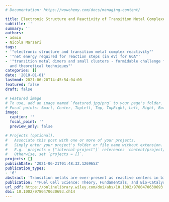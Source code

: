 ```yaml
---
# Documentation: https://wowchemy.com/docs/managing-content/

title: Electronic Structure and Reactivity of Transition Metal Complexes
subtitle: ''
summary: ''
authors:
- admin
- Nicola Marzari
tags:
- '"electronic structure and transition metal complex reactivity"'
- '"net energy required for reaction steps (in eV) for GGA"'
- '"transition metal dimers and small clusters - formidable challenge for experimental
  and theoretical techniques"'
categories: []
date: '2010-01-01'
lastmod: 2021-06-20T14:45:54-04:00
featured: false
draft: false

# Featured image
# To use, add an image named `featured.jpg/png` to your page's folder.
# Focal points: Smart, Center, TopLeft, Top, TopRight, Left, Right, BottomLeft, Bottom, BottomRight.
image:
  caption: ''
  focal_point: ''
  preview_only: false

# Projects (optional).
#   Associate this post with one or more of your projects.
#   Simply enter your project's folder or file name without extension.
#   E.g. `projects = ["internal-project"]` references `content/project/deep-learning/index.md`.
#   Otherwise, set `projects = []`.
projects: []
publishDate: '2021-06-21T01:48:32.126965Z'
publication_types:
- '6'
abstract: 'Transition metals are ever-present as reactive centers in biological and inorganic catalytic cycles. However, the open-shell character that gives 3d transition metals unique reactive properties also makes transition metal complexes challenging to study using first-principles approaches, especially when using local or semilocal approximations to density functional theory (DFT). We describe here an approach based on Hubbard U corrections—widely used in the solid-state community to describe strongly correlated systems—and show how it helps achieve predictive accuracy in DFT calculations of transition metal complexes. The success of this approach comes from counteracting the tendency of 3d electrons to delocalize, driven by the imperfect cancellation of electrostatic self-interactions in common exchange correlation approximations. Since the Hubbard term U is calculated through a linear response formulation—recently extended by us to allow for self-consistency—it represents a fully ab initio, nonempirical approach. We analyze the performance of the DFT+U formulations on a few paradigmatic test cases, with special attention to the structure, electronic structure, and potential energy surface of Fe2 dimers and the addition–elimination reaction of hydrogen or methane on FeO+. Thanks to negligible computational overheads, we also show how the approach can be effortlessly applied to large-scale simulations, such as the case presented here of functionalized cobalt porphyrins on a metal support.'
publication: '*Fuel Cell Science: Theory, Fundamentals, and Bio-Catalysis*, 433-455 (2010)'
url_pdf: https://onlinelibrary.wiley.com/doi/abs/10.1002/9780470630693.ch14
doi: 10.1002/9780470630693.ch14
---
```


